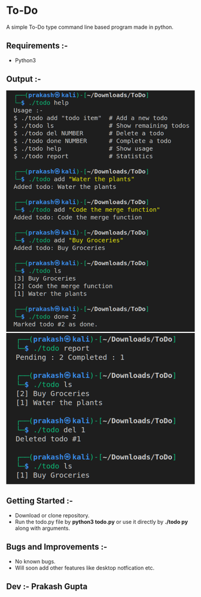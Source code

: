 # To-Do
A simple To-Do type command line based program made in python.


## Requirements :- 

- Python3


 ## Output :- 
   
   ![Output-1](Output/Output-1.png)  <!-- .element height="50%" width="90%" -->
   ![Output-2](Output/Output-2.png)
   
   
## Getting Started :-

- Download or clone repository.
- Run the todo.py file by **python3 todo.py** or use it directly by **./todo py** along with arguments.


## Bugs and Improvements :-

- No known bugs.
- Will soon add other features like desktop notfication etc.


## Dev :- Prakash Gupta
